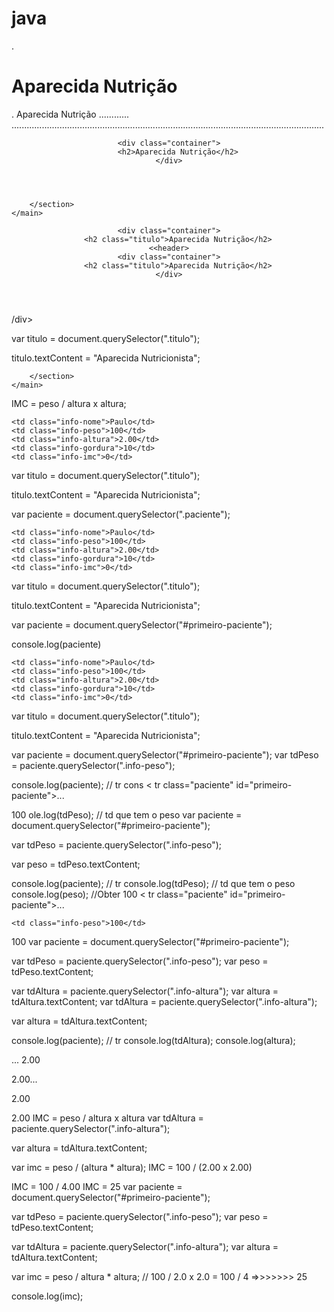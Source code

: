 # java
.
 <h1>Aparecida Nutrição</h1>
.
Aparecida Nutrição
............
............................................................................................................................

 <script>

    var titulo = document.querySelector("h1");
    console.log(titulo);
    console.log(titulo.textContent);

    titulo.textContent = "Banana";
</script>

 <script>

    var titulo = document.querySelector("h1");

    titulo.textContent = "Aparecida Nutricionista";
</script>

 <header>

    <div class="container">
        <h2>Aparecida Nutrição</h2>
    </div>
</header
 Uncaught TypeError: Cannot set property 'textContent' of null
 
 <!-- ... -->

        </section>
    </main>
<script>
    var titulo = document.querySelector("h1");

    titulo.textContent = "Aparecida Nutricionista";
</script>

 <header>

    <div class="container">
        <h2 class="titulo">Aparecida Nutrição</h2>
    <<header>
    <div class="container">
        <h2 class="titulo">Aparecida Nutrição</h2>
    </div>
</header>/div>
</header>

 <script>

    var titulo = document.querySelector(".titulo");
    titulo.textContent = "Aparecida Nutricionista";
</script>

 var titulo = document.querySelector(".titulo");

titulo.textContent = "Aparecida Nutricionista";
 <!-- ... -->

        </section>
    </main>
<script src="js/principal.js"></script>

</body>
 IMC = peso / altura x altura;
 <tr class="paciente">

    <td class="info-nome">Paulo</td>
    <td class="info-peso">100</td>
    <td class="info-altura">2.00</td>
    <td class="info-gordura">10</td>
    <td class="info-imc">0</td>
</tr>
 var titulo = document.querySelector(".titulo");

titulo.textContent = "Aparecida Nutricionista";

var paciente = document.querySelector(".paciente");
 <tr class="paciente" id="primeiro-paciente">

    <td class="info-nome">Paulo</td>
    <td class="info-peso">100</td>
    <td class="info-altura">2.00</td>
    <td class="info-gordura">10</td>
    <td class="info-imc">0</td>
</tr>
 var titulo = document.querySelector(".titulo");

titulo.textContent = "Aparecida Nutricionista";

var paciente = document.querySelector("#primeiro-paciente");

console.log(paciente)
 <tr class="paciente" id="primeiro-paciente">

    <td class="info-nome">Paulo</td>
    <td class="info-peso">100</td>
    <td class="info-altura">2.00</td>
    <td class="info-gordura">10</td>
    <td class="info-imc">0</td>
</tr>
 var titulo = document.querySelector(".titulo");

titulo.textContent = "Aparecida Nutricionista";

var paciente = document.querySelector("#primeiro-paciente");
var tdPeso = paciente.querySelector(".info-peso");

console.log(paciente); // tr
cons < tr class="paciente" id="primeiro-paciente">...</tr>

<td class="info-peso">100</td> ole.log(tdPeso); // td que tem o peso
 var paciente = document.querySelector("#primeiro-paciente");

var tdPeso = paciente.querySelector(".info-peso");

var peso = tdPeso.textContent;

console.log(paciente); // tr
console.log(tdPeso); // td que tem o peso
console.log(peso); //Obter 100
 < tr class="paciente" id="primeiro-paciente">...</tr>

    <td class="info-peso">100</td>
100
 var paciente = document.querySelector("#primeiro-paciente");


var tdPeso = paciente.querySelector(".info-peso");
var peso = tdPeso.textContent;

var tdAltura = paciente.querySelector(".info-altura");
var altura = tdAltura.textContent;
 var tdAltura = paciente.querySelector(".info-altura");

var altura = tdAltura.textContent;

console.log(paciente); // tr
console.log(tdAltura); 
console.log(altura); 
 <tr class="paciente" id="primeiro-paciente">...</tr>

<td class="info-altura">2.00</td>

2.00<tr class="paciente" id="primeiro-paciente">...</tr>
<td class="info-altura">2.00</td>

2.00
 IMC = peso / altura x altura
 var tdAltura = paciente.querySelector(".info-altura");

var altura = tdAltura.textContent;

var imc = peso / (altura * altura);
 IMC = 100 / (2.00 x 2.00)

IMC = 100 / 4.00
IMC = 25
 var paciente = document.querySelector("#primeiro-paciente");


var tdPeso = paciente.querySelector(".info-peso");
var peso = tdPeso.textContent;

var tdAltura = paciente.querySelector(".info-altura");
var altura = tdAltura.textContent;

var imc = peso / altura * altura; // 100 / 2.0 x 2.0 = 100 / 4 =>>>>>>> 25

console.log(imc);
